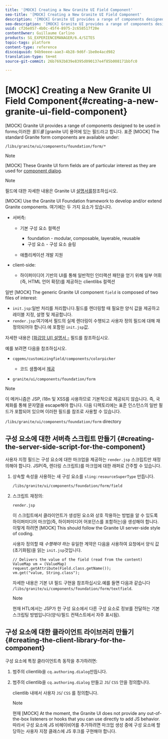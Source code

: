 ```yaml
---
title: '[MOCK] Creating a New Granite UI Field Component'
seo-title: '[MOCK] Creating a New Granite UI Field Component'
description: '[MOCK] Granite UI provides a range of components designed to be used in forms, called fields'
seo-description: '[MOCK] Granite UI provides a range of components designed to be used in forms, called fields'
uuid: cf26e057-4b0c-45f4-8975-2c658517f20e
contentOwner: Guillaume Carlino
products: SG_EXPERIENCEMANAGER/6.4/SITES
topic-tags: platform
content-type: reference
discoiquuid: 94b9eeee-aae3-4b28-9d6f-1be0e4acd982
translation-type: tm+mt
source-git-commit: 26b7692b839e8395d090137e4f85b008171bbfc0

---
```



# [MOCK] Creating a New Granite UI Field Component{#creating-a-new-granite-ui-field-component}

[MOCK] Granite UI provides a range of components designed to be used in forms;이러한 *필드를* [granite UI] 용어에 있는 필드라고 합니다. 표준 [MOCK] The standard Granite form components are available under:

`/libs/granite/ui/components/foundation/form/*`

>[!NOTE]
>
>[MOCK] These Granite UI form fields are of particular interest as they are used for [component dialog](/help/sites-developing/developing-components.md).

>[!NOTE]
>
>필드에 대한 자세한 내용은 Granite UI [설명서를](https://helpx.adobe.com/experience-manager/6-4/sites/developing/using/reference-materials/granite-ui/api/index.html)참조하십시오.

[MOCK] Use the Granite UI Foundation framework to develop and/or extend Granite components. 여기에는 두 가지 요소가 있습니다.

* 서버측:

   * 기본 구성 요소 컬렉션

      * foundation - modular, composable, layerable, reusable
      * 구성 요소 - 구성 요소 슬링
   * 애플리케이션 개발 지원


* client-side:

   * 하이퍼미디어 기반의 UI를 통해 일반적인 인터랙션 패턴을 얻기 위해 일부 어휘(즉, HTML 언어 확장)를 제공하는 clientlibs 컬렉션

일반 [MOCK] The generic Granite UI component `field` is composed of two files of interest:

* `init.jsp`:일반 처리를 처리합니다.필드를 렌더링할 때 필요한 양식 값을 제공하고 레이블 지정, 설명 및 제공합니다.
* `render.jsp`:여기에서 필드의 실제 렌더링이 수행되고 사용자 정의 필드에 대해 재정의되어야 합니다.에 포함된 `init.jsp`값.

자세한 내용은 [[화강암 UI] 설명서 -](https://helpx.adobe.com/experience-manager/6-4/sites/developing/using/reference-materials/granite-ui/api/jcr_root/libs/granite/ui/components/foundation/form/field/index.html) 필드를 참조하십시오.

예를 보려면 다음을 참조하십시오.

* `cqgems/customizingfield/components/colorpicker`

   * 코드 샘플에서 [제공](/help/sites-developing/developing-components-samples.md#code-sample-how-to-customize-dialog-fields)

* `granite/ui/components/foundation/form`

>[!NOTE]
>
>이 메커니즘은 JSP, i18n 및 XSS를 사용하므로 기본적으로 제공되지 않습니다. 즉, 국제화를 통해 문자열을 escape해야 합니다. 다음 디렉토리에는 표준 인스턴스의 일반 필드가 포함되어 있으며 이러한 필드를 참조로 사용할 수 있습니다.
>
>`/libs/granite/ui/components/foundation/form` directory

## 구성 요소에 대한 서버측 스크립트 만들기 {#creating-the-server-side-script-for-the-component}

사용자 지정 필드는 구성 요소에 대한 마크업을 제공하는 `render.jsp` 스크립트만 재정의해야 합니다. JSP(즉, 렌더링 스크립트)를 마크업에 대한 래퍼로 간주할 수 있습니다.

1. 상속할 속성을 사용하는 새 구성 요소를 `sling:resourceSuperType` 만듭니다.

   `/libs/granite/ui/components/foundation/form/field`

1. 스크립트 재정의:

   `render.jsp`

   이 스크립트에서 클라이언트가 생성된 요소와 상호 작용하는 방법을 알 수 있도록 하이퍼미디어 마크업(즉, 하이퍼미디어 어포던스를 포함하는)을 생성해야 합니다. 이렇게 하려면 [MOCK] This should follow the Granite UI server-side style of coding.

   사용자 정의할 때 *수행해야 하는* 유일한 계약은 다음을 사용하여 요청에서 양식 값(초기화됨)을 읽는 `init.jsp`것입니다.

   ```
   // Delivers the value of the field (read from the content)
   ValueMap vm = (ValueMap) request.getAttribute(Field.class.getName());
   vm.get("value, String.class"); 
   ```

   자세한 내용은 기본 UI 필드 구현을 참조하십시오.예를 들면 다음과 같습니다 `/libs/granite/ui/components/foundation/form/textfield`.

   >[!NOTE]
   >
   >현재 HTL에서는 JSP가 한 구성 요소에서 다른 구성 요소로 정보를 전달하는 기본 스크립팅 방법입니다(양식/필드 컨텍스트에서 자주 표시됨).

## 구성 요소에 대한 클라이언트 라이브러리 만들기 {#creating-the-client-library-for-the-component}

구성 요소에 특정 클라이언트측 동작을 추가하려면:

1. 범주의 clientlib을 `cq.authoring.dialog`만듭니다.
1. 범주의 clientlib을 `cq.authoring.dialog` 만들고 `JS`/ `CSS` 안을 정의합니다.

   clientlib 내에서 사용자 `JS`/ `CSS` 를 정의합니다.

   >[!NOTE]
   >
   >현재 [MOCK] At the moment, the Granite UI does not provide any out-of-the-box listeners or hooks that you can use directly to add JS behavior. 따라서 구성 요소에 JS 비헤이비어를 추가하려면 마크업 생성 중에 구성 요소에 할당하는 사용자 지정 클래스에 JS 후크를 구현해야 합니다.


